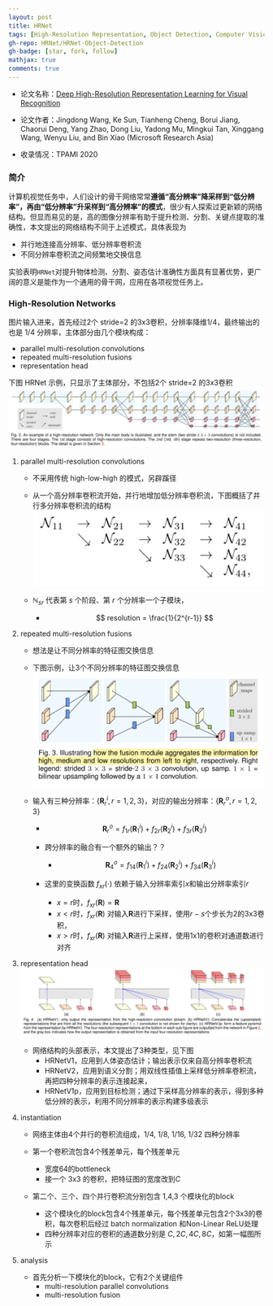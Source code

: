```yaml
---
layout: post
title: HRNet
tags: [High-Resolution Representation, Object Detection, Computer Vision]
gh-repo: HRNet/HRNet-Object-Detection
gh-badge: [star, fork, follow]
mathjax: true
comments: true
---
```


* 论文名称：[Deep High-Resolution Representation Learning for Visual Recognition](https://ieeexplore.ieee.org/document/9052469)

- 论文作者：Jingdong Wang, Ke Sun, Tianheng Cheng, Borui Jiang, Chaorui Deng, Yang Zhao, Dong Liu, Yadong Mu, Mingkui Tan, Xinggang Wang, Wenyu Liu, and Bin Xiao (Microsoft Research Asia)

- 收录情况：TPAMI 2020

### 简介
计算机视觉任务中，人们设计的骨干网络常常**遵循“高分辨率”降采样到“低分辨率”，再由“低分辨率”升采样到“高分辨率”的模式**，很少有人探索过更新颖的网络结构。但显而易见的是，高的图像分辨率有助于提升检测、分割、关键点提取的准确性，本文提出的网络结构不同于上述模式，具体表现为

* 并行地连接高分辨率、低分辨率卷积流
* 不同分辨率卷积流之间频繁地交换信息

实验表明`HRNet`对提升物体检测、分割、姿态估计准确性方面具有显著优势，更广阔的意义是能作为一个通用的骨干网，应用在各项视觉任务上。

### High-Resolution Networks
图片输入进来，首先经过2个 stride=2 的3x3卷积，分辨率降维1/4，最终输出的也是 1/4 分辨率，主体部分由几个模块构成：
* parallel multi-resolution convolutions
* repeated multi-resolution fusions
* representation head

下图 HRNet 示例，只显示了主体部分，不包括2个 stride=2 的3x3卷积  
![](../img/post/hrnet_fig2.png)

1. parallel multi-resolution convolutions
    - 不采用传统 high-low-high 的模式，另辟蹊径
    - 从一个高分辨率卷积流开始，并行地增加低分辨率卷积流，下图概括了并行多分辨率卷积流的结构  
    ![](../img/post/hrnet_eq1.png)

    - $\mathbb{N}_{sr}$ 代表第 $s$ 个阶段、第 $r$ 个分辨率一个子模块，
        - $$ resolution = \frac{1}{2^{r-1}} $$

2. repeated multi-resolution fusions
    - 想法是让不同分辨率的特征图交换信息
    - 下图示例，让3个不同分辨率的特征图交换信息
    ![](../img/post/hrnet_fig3.png)

    - 输入有三种分辨率：$\{ \textbf{R}_r^i, r=1,2,3 \}$，对应的输出分辨率：$\{ \textbf{R}_r^o, r=1,2,3 \}$
        - $$ \textbf{R}_r^o = f_{1r}(\textbf{R}_1^i) + f_{2r}(\textbf{R}_2^i) + f_{3r}(\textbf{R}_3^i) $$

        - 跨分辨率的融合有一个额外的输出？？
            - $$ \textbf{R}_4^o = f_{14}(\textbf{R}_1^i) + f_{24}(\textbf{R}_2^i) + f_{34}(\textbf{R}_3^i) $$

        - 这里的变换函数 $f_{xr}(\cdot)$ 依赖于输入分辨率索引$x$和输出分辨率索引$r$
            - $x = r$时，$f_{xr}(\textbf{R}) = \textbf{R}$
            - $x \lt r$时，$f_{xr}(\textbf{R})$ 对输入$\textbf{R}$进行下采样，使用$r-s$个步长为2的3x3卷积，
            - $x \gt r$时，$f_{xr}(\textbf{R})$ 对输入$\textbf{R}$进行上采样，使用1x1的卷积对通道数进行对齐

3. representation head
    ![](../img/post/hrnet_fig4.png)
    - 网络结构的头部表示，本文提出了3种类型，见下图
        - HRNetV1，应用到人体姿态估计；输出表示仅来自高分辨率卷积流
        - HRNetV2，应用到语义分割；用双线性插值上采样低分辨率卷积流，再把四种分辨率的表示连接起来，
        - HRNetV1p，应用到目标检测；通过下采样高分辨率的表示，得到多种低分辨的表示，利用不同分辨率的表示构建多级表示

4. instantiation
    - 网络主体由4个并行的卷积流组成，1/4, 1/8, 1/16, 1/32 四种分辨率
    - 第一个卷积流包含4个残差单元，每个残差单元
        - 宽度64的bottleneck
        - 接一个 3x3 的卷积，把特征图的宽度改到$C$

    - 第二个、三个、四个并行卷积流分别包含 1,4,3 个模块化的block
        - 这个模块化的block包含4个残差单元，每个残差单元包含2个3x3的卷积，每次卷积后经过 batch normalization 和Non-Linear ReLU处理
        - 四种分辨率对应的卷积的通道数分别是 $C, 2C, 4C, 8C$，如第一幅图所示

5. analysis
    - 首先分析一下模块化的block，它有2个关键组件
        - multi-resolution parallel convolutions 
        - multi-resolution fusion

    
